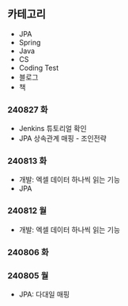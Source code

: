 ## 카테고리
- JPA
- Spring
- Java
- CS
- Coding Test
- 블로그
- 책

### 240827 화
- Jenkins 튜토리얼 확인
- JPA 상속관계 매핑 - 조인전략

### 240813 화
- 개발: 엑셀 데이터 하나씩 읽는 기능
- JPA

### 240812 월
- 개발: 엑셀 데이터 하나씩 읽는 기능

### 240806 화

### 240805 월
- JPA: 다대일 매핑
